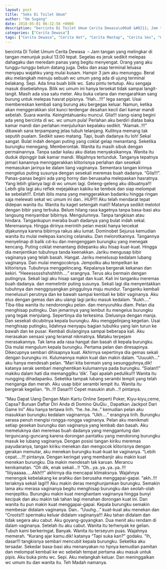 ```yaml
---
layout: post
title: "Seks Di Toilet Umum"
author: "Om Sugeng"
date: 2018-05-01 06:32:58 +0000
description: "bercinta Di Toilet Umum Cerita Dewasa\u00a0 &#8211; Jam tangan yang melingkar di tangan menunjuk pukul 13.00 tepat. Segelas es jeruk sedikit melepas dahagaku dan meredam panas yang begitu menyengat. Orang..."
categories: ["Cerita Dewasa"]
tags: ["Cerita Dewasa", "Cerita Hot", "Cerita Mantap", "Cerita Sex", "Cinta Hanya Nafsu", "Cinta Terlarang"]
---
```



bercinta Di Toilet Umum
Cerita Dewasa  &#8211; Jam tangan yang melingkar di tangan menunjuk pukul 13.00 tepat. Segelas es jeruk sedikit melepas dahagaku dan meredam panas yang begitu menyengat. Orang yang aku tunggu-tunggu belum datang juga. Debu dan asap terminal leluasa menyapu wajahku yang mulai kusam. Hampir 3 jam aku menunggu.
Berat aku melangkah menuju sebuah wc umum yang ada di ujung terminal belakang. Sepi. Ada lima buah bilik wc. Satu pintu tertutup. Aku sengaja masuk disebelahnya. Bilik wc umum ini hanya tersekat tidak sampai langit-langit. Masih ada sisa satu meter.
Aku buka celana dan mengarahkan sang burung untuk melepas hasrat pipisnya.
&#8220;Hah&#8230;!!!&#8221; lega sangat.
Usai membereskan kembali sang burung aku bergegas keluar. Namun, ketika akan menggerakkan slot kunci terdengar desahan kecil dari kamar mandi sebelah. Suara wanita.
Keingintahuanku muncul. Gila!!! siang-siang begini ada yeng bercinta di wc. wc umum pula! Perlahan aku berdiri diatas baka kamar mandi dan perlahan menjulurkan kepalaku sedikit.
&#8220;Alamak..!!!&#8221; dibawah sana terpampang jelas tubuh telanjang. Kulitnya memang tak seputih pualam. Sedikit sawo matang. Tapi, buah dadanya itu loh! Sekal sangat. Bulat indah dengan puting yang coklat gelap menantang.
Seketika burungku menegang. Memberontak. Wanita itu masih sibuk dengan permainannya. Tanpa sadar kalau aku diatas menyaksikannya. Wanita itu duduk dipinggir bak kamar mandi. Wajahnya tertunduk. Tanganya tepatnya jemari kanannya mennggerakkan klitorisnya perlahan dan sesekali memasukan jarinya ke dalam liang vaginanya. Sementara tangan kirinya mengelus puting susunya dengan sesekali meremas buah dadanya.
&#8220;Gila!!!&#8221;. Panas-panas begini ada yang horny dan beruasaha melepaskan hasratnya. Yang lebih gilanya lagi di wc umum lagi. Geleng-geleng aku dibuatnya!!!
Lebih gila lagi aku reflek mejejakkan kakiku ke tembok dan siap melompat ke sebelah!!!. Entah iblis mana yang menggerakkan badanku hingga ringan saja melewati sekat wc umum ini dan.. HUP!!!
Aku telah mendarat tepat didepan wanita itu. Wanita itu kaget setengah mati!! Matanya sedikit melotot dengan bibir yang terbuka. Belum hilang rasa kagetnya tanpa basa-basi aku langsung menyambar bibirnya. Mengulumnya. Tanpa tangkisan atau hindara. Tangankupun meraba buah dadanya yang bulat indah sekal. Meremasnya. Hingga dirinya merintih pelan meski hanya tercekat dijakunnya karena bibirnya rakus aku lumat. Dominobet
Sejurus kemudian wanita itu mulai melepas kancing celanaku. Dan melorotkannya. Tangannya menyelinap di balik cd-ku dan mengenggam burungku yang menegak kencang.
Puting coklat menantang didepanku aku hisap kuat-kuat. Hingga dia menjentikan tubuhnya tanda keenakkan. Jariku mengusap bibir vaginanya yang telah basah. Hangat. Jariku menelusup kedalam lubang vaginanya. Dan mulai mengocoknya. Jempolku aku tempelkan ke klitorisnya. Tubuhnya menggelincang. Kepalanya bergerak kekanan dan kekiri.
&#8220;Heeessssshshshhhh&#8230;.&#8221; erangnya. Terus aku bermain dengan putingnya. Sekali lagi aku hisap sangat dan kuat. Kali ini tanganku meremas buah dadanya. dan memelintir puting susunya. Sekali lagi dia menyentakkan tubuhnya dan menggoyangkan pinggulnya maju mundur. Tanganku kembali menelusuri perutnya dan ke bawah sampai kembali ke bibir vaginanya. Aku elus dengan gemas dan aku ulangi lagi jariku masuk kedalam.
&#8220;Aukh&#8230;.&#8221;
Tiba-tiba wanita itu nendorongku pelan. dan menyuruhku diam. Pelan dia menghisap putingku. Dan jemarinya yang lembut itu mengelus burungku yang tegak menjulang. Sepertinya dia terkesima. Dielusnya dengan manja. Dan sesekali dicubitnya kepala burungku. Aku menggelinjang kegelian. Usai menghisap putingku, lidahnya menyapu bagian tubuhku yang lain turun ke bawah dan ke pusar. Kembali diulanginya sampai beberapa kali. Aku merasakan sensasi yang teramat nikmatnya. Mataku terpejam merasakannya. Tak lama ada rasa hangat dan basah di kepala burungku. Dia mulai mengulum kepala burungku. Pertama pelan dan diresapinya. Dikecupnya sembari dihisapnya kuat. Akhirnya sepertinya dia gemas sekali dengan burungku ini. Kulumannya makin kuat dan makin dalam.
&#8220;Uuuukh&#8230;&#8221; aku hanya mendesah pelan.
&#8220;Mari kita bermain yang sesungguhnya,dik! katanya serak sembari menghentikan kulumannya pada burungku.
&#8220;Sialan!!&#8221; makiku dalam hati dia memanggilku &#8216;dik&#8217;. Tapi apalah peduliku!!!
Wanita itu nungging dihadapanku. Seketika tampak lubang serambi lempit yang telah menganga dan merah. Aku usap bibir serambi lempit itu. Wanita itu bergerak kegelian.
&#8220;Ih..!!! Dasar!!! Cepet masukin atuh&#8230;!! pintanya.

&#8220;Mau Dapat Uang Dengan Main Kartu Online Seperti Poker, Kiyu-kiyu,ceme, Capsa? Buruan Daftar Diri Anda di Domino QiuQiu , Dapatkan Jackpot Dari Game Ini&#8221;
Aku hanya tertawa lirih. &#8220;he..he..he..&#8221; kemudian pelan aku masukkan burungku kedalam vaginannya. &#8220;Ukh&#8230;.&#8221; erangnya lirih. Burungku serasa penuh mengisi rongga-rongga vaginanya. Pelan aku menikmati setiap gesekan burungku dan vaginanya yang lembab dan basah. Aku memeluknya dan meremas buah dadanya yang menggantung dan terguncang-guncang karena dorongan pantatku yang mendorong burungku masuk ke lubang vaginanya.
Dengan posisi tangan kiriku meremas payudaranya, tangan kiriku menekan dan mengocok klitorisnya dengan gerakan memutar, aku menekan burungku kuat-kuat ke vaginanya.
&#8220;Lebih cepat&#8230;.!!! pintanya.
Dengan keringat yang membanjir aku makin kuat menekan burungku. Dia makin mendesah tak karuan. Merancu kenikamatan. &#8220;Oh dik, enak sekali&#8230;!!
&#8220;Oh&#8230;ya..ya..ya..ya..!!!
&#8220;Iiiiyaaaaa&#8230;..Akh!!!&#8221; akhirnya dia mencapai klimaksnya. Wajahnya menengok kebelakang ke arahku dan berusaha menggapai-gapai. &#8220;akh..!!! teriaknya sekali lagi!!! Aku makin deras menghunjamkan burungku. Semakin lama aku merasa vaginanya begitu menghisap burungku dan seolah-olah menjepitku. Burungku makin kuat menghantam vaginanya hingga bunyi kecipak dan aku makin tak tahan lagi menahan dorongan kuat ini. Dan wanita itu pun makin kuat menggapai-gapai. Kepala burungku semakin membesar didalam vaginanya. Dan..
&#8220;Uuuhg&#8230;&#8221; kuat-kuat aku menekan dan &#8220;Croots!!! spermaku keluar didalam vaginanya!!! Aku tahan didalam dan tidak segera aku cabut. Aku goyang-goyangkan. Dua menit aku rendam di dalam vaginanya. Setelah itu aku cabut. Wanita itu terhenyak ke gelian.
Tubuh kami berkeringat. Banyak. Wanita itu terseyum puas. Wajahnya memerah. &#8220;Kurang ajar kamu.dik! katanya
&#8220;Tapi suka kan?&#8221; godaku.
&#8220;Ih, dasar!!! tangkisnya sembari mencubit kepala burungku.
Seketika aku tersadar. Sekedar basa-basi aku menanyakan no hpnya kemudian pamitan dan melompat kembali ke wc sebelah tempat pertama aku masuk untuk pipis.
Aku buka pintu wc. Sepi. Aku melangkah keluar. Dan meninggalkan wc umum itu dan wanita itu. Teh Madah namanya.
